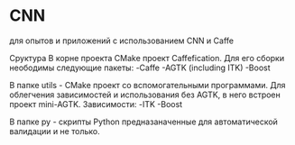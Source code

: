 ﻿# CNN
для опытов и приложений с использованием CNN и Caffe

Сруктура
В корне проекта CMake проект Caffefication. Для его сборки неободимы следующие пакеты:
-Caffe
-AGTK (including ITK)
-Boost

В папке utils - CMake проект со вспомогательными программами. Для облегчения зависимостей и использования без AGTK, в него встроен проект mini-AGTK. Зависимости:
-ITK
-Boost

В папке py - скрипты Python предназаначенные для автоматической валидации и не только.
